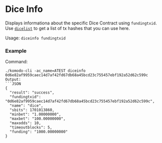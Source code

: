 # Dice Info
Displays informationa about the specific Dice Contract using `fundingtxid`. Use [`dicelist`](./dicelist.md) to get a list of tx hashes that you can use here.

Usage: `diceinfo fundingtxid`
### Example
Command:
```shell
./komodo-cli -ac_name=ATEST diceinfo 0d6e82af9959caec14d7af42fd67db68a45bcd23c755457ebf192a52d62c599c
Output:
```JSON
{
  "result": "success",
  "fundingtxid": "0d6e82af9959caec14d7af42fd67db68a45bcd23c755457ebf192a52d62c599c",
  "name": "dice",
  "sbits": 1701013860,
  "minbet": "1.00000000",
  "maxbet": "100.00000000",
  "maxodds": 10,
  "timeoutblocks": 5,
  "funding": "1000.00000000"
}
```
